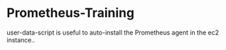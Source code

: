 # Prometheus-Training
user-data-script is useful to auto-install the Prometheus agent in the ec2 instance..
